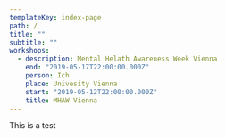 ```yaml
---
templateKey: index-page
path: /
title: ""
subtitle: ""
workshops:
  - description: Mental Helath Awareness Week Vienna
    end: "2019-05-17T22:00:00.000Z"
    person: Ich
    place: Univesity Vienna
    start: "2019-05-12T22:00:00.000Z"
    title: MHAW Vienna
---
```


This is a test
